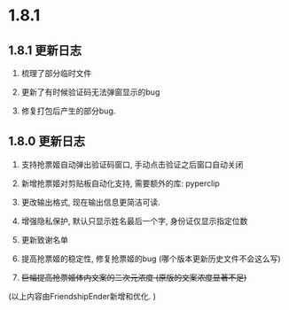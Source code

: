 # 1.8.1

## 1.8.1 更新日志

1. 梳理了部分临时文件

2. 更新了有时候验证码无法弹窗显示的bug

3. 修复打包后产生的部分bug.

## 1.8.0 更新日志

1. 支持抢票姬自动弹出验证码窗口, 手动点击验证之后窗口自动关闭

2. 新增抢票姬对剪贴板自动化支持, 需要额外的库: pyperclip

3. 更改输出格式, 现在输出信息更简洁可读.

4. 增强隐私保护, 默认只显示姓名最后一个字, 身份证仅显示指定位数

5. 更新致谢名单

6. 提高抢票姬的稳定性, 修复抢票姬的bug (哪个版本更新历史文件不会这么写)

7. ~~巨幅提高抢票姬体内文案的二次元浓度 (原版的文案浓度显著不足)~~

(以上内容由FriendshipEnder新增和优化. )
